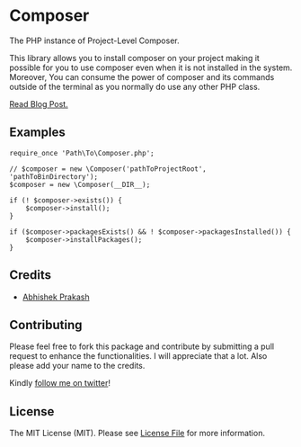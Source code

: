 # Composer
The PHP instance of Project-Level Composer.

This library allows you to install composer on your project making it possible for you to use composer even when it is not installed in the system. Moreover, You can consume the power of composer and its commands outside of the terminal as you normally do use any other PHP class.

[Read Blog Post.](https://www.shade.codes/introducing-project-level-composer/)

## Examples
```
require_once 'Path\To\Composer.php';

// $composer = new \Composer('pathToProjectRoot', 'pathToBinDirectory');
$composer = new \Composer(__DIR__);

if (! $composer->exists()) {
    $composer->install();
}

if ($composer->packagesExists() && ! $composer->packagesInstalled()) {
    $composer->installPackages();
}
```

## Credits

- [Abhishek Prakash](https://github.com/abhishek6262)

## Contributing
Please feel free to fork this package and contribute by submitting a pull request to enhance the functionalities. I will appreciate that a lot. Also please add your name to the credits.

Kindly [follow me on twitter](https://twitter.com/_the_shade)!

## License

The MIT License (MIT). Please see [License File](LICENSE) for more information.
